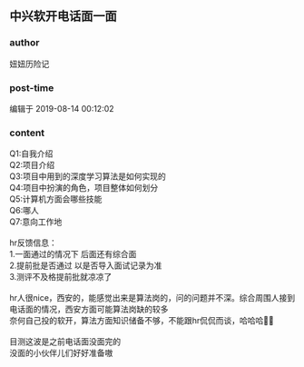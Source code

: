 ## 中兴软开电话面一面
### author 
妞妞历险记
### post-time 

编辑于  2019-08-14 00:12:02
### content 
<div class="post-topic-des nc-post-content">
 Q1:自我介绍
 <br/>
 Q2:项目介绍
 <br/>
 Q3:项目中用到的深度学习算法是如何实现的
 <br/>
 Q4:项目中扮演的角色，项目整体如何划分
 <br/>
 Q5:计算机方面会哪些技能
 <br/>
 Q6:哪人
 <br/>
 Q7:意向工作地
 <br/>
 <br/>
 hr反馈信息：
 <br/>
 1.一面通过的情况下 后面还有综合面
 <br/>
 2.提前批是否通过 以是否导入面试记录为准
 <br/>
 3.测评不及格提前批就凉凉了
 <br/>
 <br/>
 hr人很nice，西安的，能感觉出来是算法岗的，问的问题并不深。综合周围人接到电话面的情况，西安方面可能算法岗缺的较多
 <br/>
 奈何自己投的软开，算法方面知识储备不够，不能跟hr侃侃而谈，哈哈哈🤣🤣
 <br/>
 <br/>
 目测这波是之前电话面没面完的
 <br/>
 没面的小伙伴儿们好好准备嗷
 <br/>
</div>
